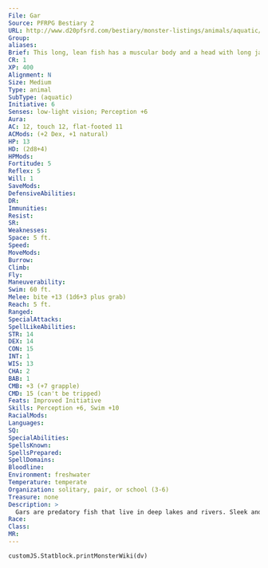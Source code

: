 ```yaml
---
File: Gar
Source: PFRPG Bestiary 2
URL: http://www.d20pfsrd.com/bestiary/monster-listings/animals/aquatic/gar
Group: 
aliases: 
Brief: This long, lean fish has a muscular body and a head with long jaws filled with sharp teeth.
CR: 1
XP: 400
Alignment: N
Size: Medium
Type: animal
SubType: (aquatic)
Initiative: 6
Senses: low-light vision; Perception +6
Aura: 
AC: 12, touch 12, flat-footed 11
ACMods: (+2 Dex, +1 natural)
HP: 13
HD: (2d8+4)
HPMods: 
Fortitude: 5
Reflex: 5
Will: 1
SaveMods: 
DefensiveAbilities: 
DR: 
Immunities: 
Resist: 
SR: 
Weaknesses: 
Space: 5 ft.
Speed: 
MoveMods: 
Burrow: 
Climb: 
Fly: 
Maneuverability: 
Swim: 60 ft.
Melee: bite +13 (1d6+3 plus grab)
Reach: 5 ft.
Ranged: 
SpecialAttacks: 
SpellLikeAbilities: 
STR: 14
DEX: 14
CON: 15
INT: 1
WIS: 13
CHA: 2
BAB: 1
CMB: +3 (+7 grapple)
CMD: 15 (can't be tripped)
Feats: Improved Initiative
Skills: Perception +6, Swim +10
RacialMods: 
Languages: 
SQ: 
SpecialAbilities: 
SpellsKnown: 
SpellsPrepared: 
SpellDomains: 
Bloodline: 
Environment: freshwater
Temperature: temperate
Organization: solitary, pair, or school (3-6)
Treasure: none
Description: >
  Gars are predatory fish that live in deep lakes and rivers. Sleek and swift, they regard anything their own size or smaller as food. A typical gar is 7 feet long and weighs 200 pounds. One species known as the alligator gar can grow to lengths of 10 feet. An alligator gar is a gar with the advanced creature template.  GAR COMPANIONS  Starting Statistics: Size Medium; Speed swim 60 ft., AC +1 natural, Attack bite 1d6; Ability Scores Str 14, Dex 14, Con 15, Int 1, Wis 13, Cha 2; Special Ability grab.  7th-Level Advancement: Size Large; AC +3 natural, Attack bite 1d8, Ability Scores +8 Str, -2 Dex, +4 Con.
Race: 
Class: 
MR: 
---
```

```dataviewjs
customJS.Statblock.printMonsterWiki(dv)
```

